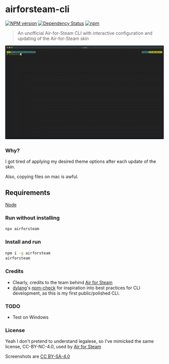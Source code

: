 # airforsteam-cli
[![NPM version](https://badge.fury.io/js/airforsteam.svg)](http://badge.fury.io/js/airforsteam)
[![Dependency Status](https://img.shields.io/david/nysos3/airforsteam-cli.svg)](https://david-dm.org/nysos3/airforsteam-cli)
[![npm](https://img.shields.io/npm/dm/airforsteam.svg?maxAge=2592000)]()

> An unofficial Air-for-Steam CLI with interactive configuration and updating of the Air-for-Steam skin

<img width="800" alt="airforsteam-cli" src="https://github.com/nysos3/airforsteam-cli/blob/master/assets/showcase.gif?raw=true">

### Why?
I got tired of applying my desired theme options after each update of the skin.

Also, copying files on mac is awful.

## Requirements
[Node](https://nodejs.org/en/)

### Run without installing
```bash
npx airforsteam
```

### Install and run
```bash
npm i -g airforsteam
airforsteam
```

### Credits
 - Clearly, credits to the team behind [Air for Steam](https://github.com/airforsteam/Air-for-Steam)
 - [dylang](dylang)'s [npm-check](https://github.com/dylang/npm-check/) for inspiration into best practices for CLI development, as this is my first public/polished CLI.

### TODO
 - Test on Windows

### License
Yeah I don't pretend to understand legalese, so I've mimicked the same license, CC-BY-NC-4.0, used by [Air for Steam](https://github.com/airforsteam/Air-for-Steam/blob/813c437397f75f79672f29b98cce2741b3fa351e/LICENSE.txt)

Screenshots are [CC BY-SA-4.0](https://creativecommons.org/licenses/by-sa/4.0/)
